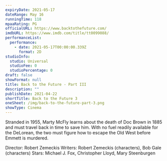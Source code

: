 ```yaml
---
expiryDate: 2021-05-17
dateRange: May 16
runningTime: 118
mpaaRating: PG
officialURL: https://www.backtothefuture.com/
imdbURL: https://www.imdb.com/title/tt0099088/
performanceList:
  performance:
    - date: 2021-05-17T00:00:00.339Z
      format: 2D
studioInfo:
  studio: Universal
  studioFee: 0
  studioPercentage: 0
draft: false
showFormat: null
title: Back to the Future - Part III
description: ""
publishDate: 2021-04-22
shortTitle: Back to the Future 3
oneSheet: /img/back-to-the-future-part-3.png
showType: Cinema
---
```

Stranded in 1955, Marty McFly learns about the death of Doc Brown in 1885 and must travel back in time to save him. With no fuel readily available for the DeLorean, the two must figure how to escape the Old West before Emmett is murdered.

Director: Robert Zemeckis
Writers: Robert Zemeckis (characters), Bob Gale (characters)
Stars: Michael J. Fox, Christopher Lloyd, Mary Steenburgen
